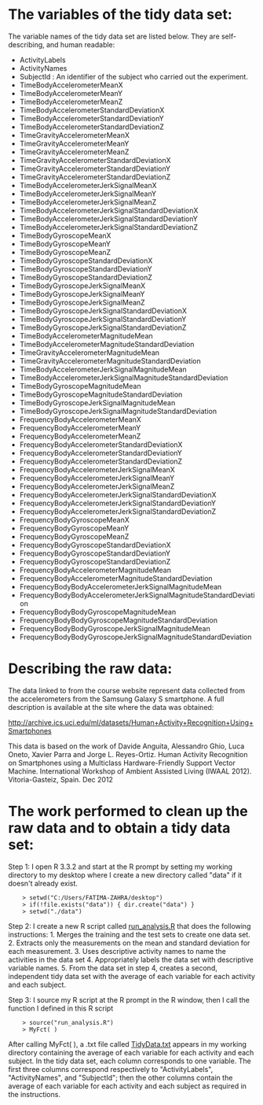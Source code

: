 The variables of the tidy data set:
======================================

The variable names of the tidy data set are listed below. They are self-describing, and human readable:

* ActivityLabels
* ActivityNames
* SubjectId :  An identifier of the subject who carried out the experiment.
* TimeBodyAccelerometerMeanX
* TimeBodyAccelerometerMeanY
* TimeBodyAccelerometerMeanZ
* TimeBodyAccelerometerStandardDeviationX
* TimeBodyAccelerometerStandardDeviationY
* TimeBodyAccelerometerStandardDeviationZ
* TimeGravityAccelerometerMeanX
* TimeGravityAccelerometerMeanY
* TimeGravityAccelerometerMeanZ
* TimeGravityAccelerometerStandardDeviationX
* TimeGravityAccelerometerStandardDeviationY
* TimeGravityAccelerometerStandardDeviationZ
* TimeBodyAccelerometerJerkSignalMeanX
* TimeBodyAccelerometerJerkSignalMeanY
* TimeBodyAccelerometerJerkSignalMeanZ
* TimeBodyAccelerometerJerkSignalStandardDeviationX
* TimeBodyAccelerometerJerkSignalStandardDeviationY
* TimeBodyAccelerometerJerkSignalStandardDeviationZ
* TimeBodyGyroscopeMeanX
* TimeBodyGyroscopeMeanY
* TimeBodyGyroscopeMeanZ
* TimeBodyGyroscopeStandardDeviationX
* TimeBodyGyroscopeStandardDeviationY
* TimeBodyGyroscopeStandardDeviationZ
* TimeBodyGyroscopeJerkSignalMeanX
* TimeBodyGyroscopeJerkSignalMeanY
* TimeBodyGyroscopeJerkSignalMeanZ
* TimeBodyGyroscopeJerkSignalStandardDeviationX
* TimeBodyGyroscopeJerkSignalStandardDeviationY
* TimeBodyGyroscopeJerkSignalStandardDeviationZ
* TimeBodyAccelerometerMagnitudeMean
* TimeBodyAccelerometerMagnitudeStandardDeviation
* TimeGravityAccelerometerMagnitudeMean
* TimeGravityAccelerometerMagnitudeStandardDeviation
* TimeBodyAccelerometerJerkSignalMagnitudeMean
* TimeBodyAccelerometerJerkSignalMagnitudeStandardDeviation
* TimeBodyGyroscopeMagnitudeMean
* TimeBodyGyroscopeMagnitudeStandardDeviation
* TimeBodyGyroscopeJerkSignalMagnitudeMean
* TimeBodyGyroscopeJerkSignalMagnitudeStandardDeviation
* FrequencyBodyAccelerometerMeanX
* FrequencyBodyAccelerometerMeanY
* FrequencyBodyAccelerometerMeanZ
* FrequencyBodyAccelerometerStandardDeviationX
* FrequencyBodyAccelerometerStandardDeviationY
* FrequencyBodyAccelerometerStandardDeviationZ
* FrequencyBodyAccelerometerJerkSignalMeanX
* FrequencyBodyAccelerometerJerkSignalMeanY
* FrequencyBodyAccelerometerJerkSignalMeanZ
* FrequencyBodyAccelerometerJerkSignalStandardDeviationX
* FrequencyBodyAccelerometerJerkSignalStandardDeviationY
* FrequencyBodyAccelerometerJerkSignalStandardDeviationZ
* FrequencyBodyGyroscopeMeanX
* FrequencyBodyGyroscopeMeanY
* FrequencyBodyGyroscopeMeanZ
* FrequencyBodyGyroscopeStandardDeviationX
* FrequencyBodyGyroscopeStandardDeviationY
* FrequencyBodyGyroscopeStandardDeviationZ
* FrequencyBodyAccelerometerMagnitudeMean
* FrequencyBodyAccelerometerMagnitudeStandardDeviation
* FrequencyBodyBodyAccelerometerJerkSignalMagnitudeMean
* FrequencyBodyBodyAccelerometerJerkSignalMagnitudeStandardDeviation
* FrequencyBodyBodyGyroscopeMagnitudeMean
* FrequencyBodyBodyGyroscopeMagnitudeStandardDeviation
* FrequencyBodyBodyGyroscopeJerkSignalMagnitudeMean
* FrequencyBodyBodyGyroscopeJerkSignalMagnitudeStandardDeviation


Describing the raw data:
=============================

The data linked to from the course website represent data collected from the accelerometers from the Samsung Galaxy S smartphone. A full description is available at the site where the data was obtained:

http://archive.ics.uci.edu/ml/datasets/Human+Activity+Recognition+Using+Smartphones

This data is based on the work of   Davide Anguita, Alessandro Ghio, Luca Oneto, Xavier Parra and Jorge L. Reyes-Ortiz. Human Activity Recognition on Smartphones using a Multiclass Hardware-Friendly Support Vector Machine. International Workshop of Ambient Assisted Living (IWAAL 2012). Vitoria-Gasteiz, Spain. Dec 2012

The work performed to clean up the raw data and to obtain a tidy data set:
======================================================

Step 1: I open R 3.3.2 and start at the R prompt by setting my working directory to my desktop where I create a new directory called "data" if it doesn't already exist.
```
	> setwd("C:/Users/FATIMA-ZAHRA/desktop")
	> if(!file.exists("data")) { dir.create("data") }
	> setwd("./data")
```

Step 2: I create a new R script called [run_analysis.R](https://github.com/fatimazahrajaafari/GettingCleaningDataProject/blob/master/run_analysis.R) that does the following instructions:
	1. Merges the training and the test sets to create one data set.
	2. Extracts only the measurements on the mean and standard deviation for each measurement.
	3. Uses descriptive activity names to name the activities in the data set
	4. Appropriately labels the data set with descriptive variable names.
	5. From the data set in step 4, creates a second, independent tidy data set with the average of each variable for each activity and each subject.

Step 3: I source my R script at the R prompt in the R window, then I call the function I defined in this R script
```
	> source("run_analysis.R")
	> MyFct( )
```

After calling MyFct( ), a .txt file called [TidyData.txt](https://github.com/fatimazahrajaafari/GettingCleaningDataProject/blob/master/TidyData.txt) appears in my working directory containing the average of each variable for each activity and each subject.
In the tidy data set, each column corresponds to one variable.
The first three columns correspond respectively to "ActivityLabels", "ActivityNames", and "SubjectId"; then the other columns contain the average of each variable for each activity and each subject as required in the instructions.